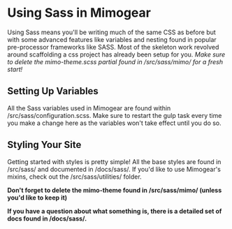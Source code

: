 # Using Sass in Mimogear

Using Sass means you'll be writing much of the same CSS as before but with some advanced features like variables and nesting found in popular pre-processor frameworks like SASS. Most of the skeleton work revolved around scaffolding a css project has already been setup for you. _Make sure to delete the mimo-theme.scss partial found in /src/sass/mimo/ for a fresh start!_

## Setting Up Variables

All the Sass variables used in Mimogear are found within /src/sass/configuration.scss. Make sure to restart the gulp task every time you make a change here as the variables won't take effect until you do so.

## Styling Your Site

Getting started with styles is pretty simple! All the base styles are found in /src/sass/ and documented in /docs/sass/. If you'd like to use Mimogear's mixins, check out the /src/sass/utilities/ folder.

**Don't forget to delete the mimo-theme found in /src/sass/mimo/ (unless you'd like to keep it)**

**If you have a question about what something is, there is a detailed set of docs found in /docs/sass/.**
